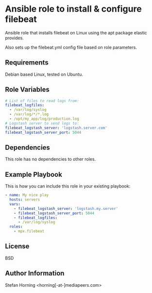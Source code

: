 # Ansible role to install & configure filebeat
Ansible role that installs filebeat on Linux using the apt package elastic provides.

Also sets up the filebeat.yml config file based on role parameters.

## Requirements
Debian based Linux, tested on Ubuntu.

## Role Variables
```yaml
# List of files to read logs from:
filebeat_logfiles:
  - /var/log/syslog
  - /var/log/*/*.log
  - /opt/my_app/log/production.log
# Logstash server to send logs to:
filebeat_logstash_server: 'logstash.server.com'
filebeat_logstash_server_port: 5044
```

## Dependencies
This role has no dependencies to other roles.

## Example Playbook
This is how you can include this role in your existing playbook:
```yaml
- name: My nice play
  hosts: servers
  vars:
    - filebeat_logstash_server: 'logstash.my.server'
    - filebeat_logstash_server_port: 5044
    - filebeat_logfiles:
      - /var/log/syslog
  roles:
    - mpx.filebeat
```

## License
BSD

## Author Information
Stefan Horning <horning[-at-]mediapeers.com>
